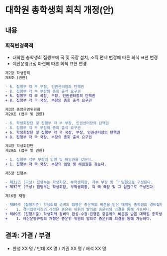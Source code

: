 대학원 총학생회 회칙 개정(안)
===

## 내용
### 회칙변경목적

- 대학원 총학생회 집행부에 국 및 국장 설치, 조직 편제 변경에 따른 회칙 표현 변경
- 예산운영규정 마련에 따른 회칙 표현 변경

```diff
제2장 학생총회
제8조 (권한)

- 6. 집행부 각 부 부장, 인권센터장의 탄핵권
- 8. 집행부 각 부 부장의 총회 출석 요구권
+ 6. 집행부 각 국 국장, 부장, 인권센터장의 탄핵권
+ 8. 집행부 각 국 국장, 부장의 총회 출석 요구권

```
```diff
제3장 중앙운영위원회
제20조 (업무 및 권한)

- 6. 학생회장단 및 집행부 각 부 부장, 인권센터장의 탄핵권
- 8. 집행부 각 부 부장의 총회 출석 요구권
+ 6. 학생회장단 및 집행부 각 국 국장, 부장, 인권센터장의 탄핵권
+ 8. 집행부 각 국 국장, 부장의 총회 출석 요구권

```
```diff
제4장 학생회장단
제29조 (업무 및 권한)

- 1. 집행부 각부 부장의 임명 및 해임권을 갖는다.
+ 1. 집행부 각 국 국장, 부장의 임명 및 해임권을 갖는다.


```
```diff
제5장 집행부

- 제32조 (구성) 집행부는 학생회장, 부학생회장, 각부 부장 및 그 임원으로 구성된다.
+ 제32조 (구성) 집행부는 학생회장, 부학생회장, 각 국 국장 및 그 임원으로 구성된다.

```

```diff
제16장 재정

- 제89조 (집행기준) 학생회의 경비의 집행은 중운위의 비준을 받은 대학원 총학생회 경비집행지침에 따라야 한다.
-    1. 경비집행지침의 개정은 중운위 위원의 발의로 중운위의 의결을 통해 가능하다.
+ 제89조 (집행기준) 학생회의 경비의 편성·수정·집행은 중운위의 비준을 받은 대학원 총학생회 예산운영규정에 따라야 한다.
+    1. 예산운영규정의 개정은 중운위 위원의 발의로 중운위의 의결을 통해 가능하다.
```

## 결과: 가결 / 부결
- 찬성 XX 명 / 반대 XX 명 / 기권 XX 명 / 배석 XX 명
